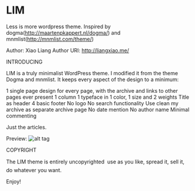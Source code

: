 # LIM
Less is more wordpress theme. Inspired by dogma(http://maartenpkappert.nl/dogma/) and mnmlist(http://mnmlist.com/theme/)

Author: Xiao Liang
Author URI: http://liangxiao.me/


INTRODUCING

LIM is a truly minimalist WordPress theme. I modified it from the theme Dogma and mnmlist. It keeps every aspect of the design to a minimum:

1 single page design for every page, with the archive and links to other pages ever present
1 column
1 typeface in 1 color, 1 size and 2 weights
Title as header
4 basic footer
No logo
No search functionality
Use clean my archive as separate archive page
No date mention
No author name
Minimal commenting

Just the articles.

Preview:
![alt tag](https://cloud.githubusercontent.com/assets/10344071/9557233/2be522fe-4d8f-11e5-8ea0-4f2a4566ba5c.png)

COPYRIGHT

The LIM theme is entirely uncopyrighted  use as you like, spread it, sell it, do whatever you want.

Enjoy! 
